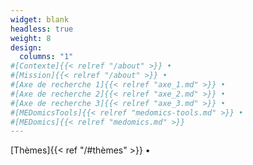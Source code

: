 ```yaml
---
widget: blank
headless: true
weight: 8
design:
  columns: "1"  
#[Contexte]{{< relref "/about" >}} • 
#[Mission]{{< relref "/about" >}} • 
#[Axe de recherche 1]{{< relref "axe_1.md" >}} • 
#[Axe de recherche 2]{{< relref "axe_2.md" >}} • 
#[Axe de recherche 3]{{< relref "axe_3.md" >}} • 
#[MEDomicsTools]{{< relref "medomics-tools.md" >}} • 
#[MEDomics]{{< relref "medomics.md" >}}
---
```


[Thèmes]{{< ref "/#thèmes" >}} • 

